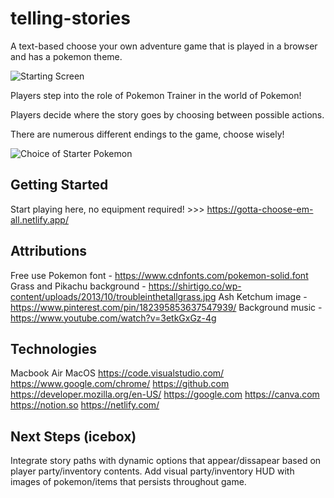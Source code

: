 # telling-stories

A text-based choose your own adventure game that is played in a browser and has a pokemon theme.


![Starting Screen](https://file.notion.so/f/f/a6799029-867e-4fd1-9571-a40b90a542a4/814e1cb1-2853-4c1e-8932-6610ad14e9af/README_sc1.png?id=abe41aa2-565a-4eed-b889-08f8f9110093&table=block&spaceId=a6799029-867e-4fd1-9571-a40b90a542a4&expirationTimestamp=1704441600000&signature=-hH7NI5jEQXpAhRKT61-4jHWLD8tglYYqqoTt9pQhco&downloadName=README_sc1.png)


Players step into the role of Pokemon Trainer in the world of Pokemon!

Players decide where the story goes by choosing between possible actions.

There are numerous different endings to the game, choose wisely!

![Choice of Starter Pokemon](https://file.notion.so/f/f/a6799029-867e-4fd1-9571-a40b90a542a4/625dc278-ecf3-4d22-a303-37dcc63f6615/README_sc2.png?id=3b723e15-0388-4ec4-b75c-697aeb6402c2&table=block&spaceId=a6799029-867e-4fd1-9571-a40b90a542a4&expirationTimestamp=1704441600000&signature=v0sUHODAuQIyG5eeTi1hOU1vtmHIXl3wp5iShq2IWHk&downloadName=README_sc2.png)


## Getting Started

Start playing here, no equipment required! >>> https://gotta-choose-em-all.netlify.app/ 


## Attributions

Free use Pokemon font - https://www.cdnfonts.com/pokemon-solid.font
Grass and Pikachu background - https://shirtigo.co/wp-content/uploads/2013/10/troubleinthetallgrass.jpg
Ash Ketchum image - https://www.pinterest.com/pin/182395853637547939/
Background music - https://www.youtube.com/watch?v=3etkGxGz-4g


## Technologies

Macbook Air
MacOS
https://code.visualstudio.com/
https://www.google.com/chrome/
https://github.com
https://developer.mozilla.org/en-US/
https://google.com
https://canva.com
https://notion.so
https://netlify.com/


## Next Steps (icebox)

Integrate story paths with dynamic options that appear/dissapear based on player party/inventory contents. 
Add visual party/inventory HUD with images of pokemon/items that persists throughout game.
